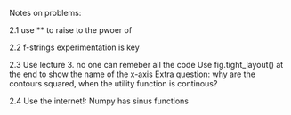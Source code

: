 Notes on problems:

2.1
use ** to raise to the pwoer of

2.2
f-strings
experimentation is key 

2.3
Use lecture 3. no one can remeber all the code
Use fig.tight_layout() at the end to show the name of the x-axis
Extra question: why are the contours squared, when the utility function is continous?

2.4
Use the internet!:
Numpy has sinus functions 